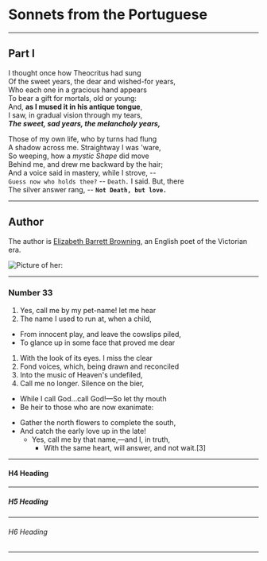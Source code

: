 # Sonnets from the Portuguese  

---

## Part I  

I thought once how Theocritus had sung   
Of the sweet years, the dear and wished-for years,  
Who each one in a gracious hand appears  
To bear a gift for mortals, old or young:  
And, **as I mused it in his antique tongue**,  
I saw, in gradual vision through my tears,  
***The sweet, sad years, the melancholy years,***  

Those of my own life, who by turns had flung  
A shadow across me. Straightway I was 'ware,  
So weeping, how a *mystic Shape* did move  
Behind me, and drew me backward by the hair;  
And a voice said in mastery, while I strove, --  
`Guess now who holds thee?` -- `Death.` I said. But, there  
The silver answer rang, -- **`Not Death, but love.`**  

---

## Author

The author is [Elizabeth Barrett Browning](https://en.wikipedia.org/wiki/Elizabeth_Barrett_Browning "A brief Introduction to Browning"), an English poet of the Victorian era.


![Picture of her: ](https://upload.wikimedia.org/wikipedia/commons/6/68/Elizabeth_Barrett_Browning.jpg "Elizabeth Barrett Browning")

***

### Number 33

1. Yes, call me by my pet-name! let me hear  
2. The name I used to run at, when a child,  
  - From innocent play, and leave the cowslips piled,  
  - To glance up in some face that proved me dear    

1. With the look of its eyes. I miss the clear
2. Fond voices, which, being drawn and reconciled
  1. Into the music of Heaven's undefiled,
  2. Call me no longer. Silence on the bier,
   
* While I call God...call God!—So let thy mouth
* Be heir to those who are now exanimate:  

+ Gather the north flowers to complete the south,
+ And catch the early love up in the late!
  * Yes, call me by that name,—and I, in truth,
    - With the same heart, will answer, and not wait.[3]

_________________

#### H4 Heading 

---

##### H5 Heading 

***

###### H6 Heading

_________________
